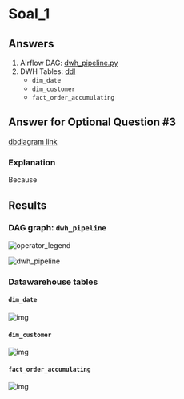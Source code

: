 # Soal_1

## Answers
1. Airflow DAG: [dwh_pipeline.py](https://raw.github.com/alionar/ef-de-test/master/soal_1/dags/dwh_pipeline.py)
2. DWH Tables: [ddl](https://raw.github.com/alionar/ef-de-test/master/soal_1/docs/sql/dwh_ddl.sql)
    - `dim_date`
    - `dim_customer`
    - `fact_order_accumulating`

## Answer for Optional Question #3
[dbdiagram link](https://dbdiagram.io/d/62d39949cc1bc14cc5d1563c)

### Explanation
Because 

## Results
### DAG graph: `dwh_pipeline`
![operator_legend](https://raw.github.com/alionar/ef-de-test/master/soal_1/docs/imgs/dwh_pipeline_dag_graph_legend.png?raw=true)

![dwh_pipeline](https://raw.github.com/alionar/ef-de-test/master/soal_1/docs/imgs/dwh_pipeline_dag_graph.png?raw=true)

### Datawarehouse tables
#### `dim_date`
![img](https://raw.github.com/alionar/ef-de-test/master/soal_1/docs/imgs/dwh_table_dim_date.png?raw=true)
#### `dim_customer`
![img](https://raw.github.com/alionar/ef-de-test/master/soal_1/docs/imgs/dwh_table_dim_customer.png?raw=true)
#### `fact_order_accumulating`
![img](https://raw.github.com/alionar/ef-de-test/master/soal_1/docs/imgs/dwh_table_fact_order_accumulating.png?raw=true)


